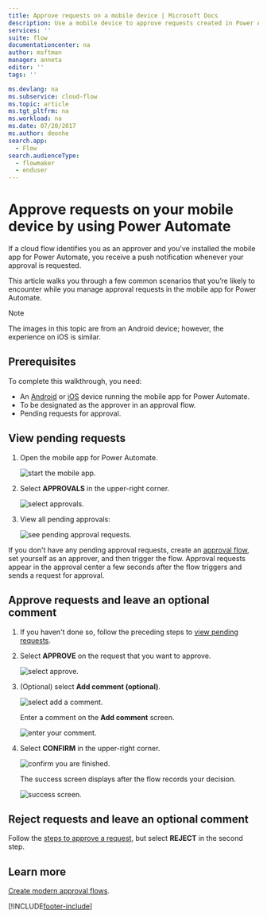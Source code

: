 ```yaml
---
title: Approve requests on a mobile device | Microsoft Docs
description: Use a mobile device to approve requests created in Power Automate.
services: ''
suite: flow
documentationcenter: na
author: msftman
manager: anneta
editor: ''
tags: ''

ms.devlang: na
ms.subservice: cloud-flow
ms.topic: article
ms.tgt_pltfrm: na
ms.workload: na
ms.date: 07/20/2017
ms.author: deonhe
search.app: 
  - Flow
search.audienceType: 
  - flowmaker
  - enduser
---
```

# Approve requests on your mobile device by using Power Automate

If a cloud flow identifies you as an approver and you've installed the mobile app for Power Automate, you receive a push notification whenever your approval is requested.

This article walks you through a few common scenarios that you’re likely to encounter while you manage approval requests in the mobile app for Power Automate.

> [!NOTE]
> The images in this topic are from an Android device; however, the experience on iOS is similar.
> 
> 

## Prerequisites
To complete this walkthrough, you need:

* An [Android](https://aka.ms/flowmobiledocsandroid) or [iOS](https://aka.ms/flowmobiledocsios) device running the mobile app for Power Automate.
* To be designated as the approver in an approval flow.
* Pending requests for approval.

## View pending requests
1. Open the mobile app for Power Automate.
   
    ![start the mobile app.](./media/mobile-approvals/open-app.png)
2. Select **APPROVALS** in the upper-right corner.
   
    ![select approvals.](./media/mobile-approvals/select-approvals.png)
3. View all pending approvals:
   
    ![see pending approval requests.](./media/mobile-approvals/show-pending-approval-requests.png)

If you don't have any pending approval requests, create an [approval flow](modern-approvals.md), set yourself as an approver, and then trigger the flow. Approval requests appear in the approval center a few seconds after the flow triggers and sends a request for approval.

## Approve requests and leave an optional comment
1. If you haven't done so, follow the preceding steps to [view pending requests](mobile-approvals.md#view-pending-requests).
2. Select **APPROVE** on the request that you want to approve.
   
    ![select approve.](./media/mobile-approvals/select-approve.png)
3. (Optional) select **Add comment (optional)**.
   
    ![select add a comment.](./media/mobile-approvals/select-add-comment.png)
   
    Enter a comment on the **Add comment** screen.
   
    ![enter your comment.](./media/mobile-approvals/enter-comment-for-approval.png)
4. Select **CONFIRM** in the upper-right corner.
   
    ![confirm you are finished.](./media/mobile-approvals/tap-confirm-button.png)
   
    The success screen displays after the flow records your decision.
   
    ![success screen.](./media/mobile-approvals/approved.png)

## Reject requests and leave an optional comment
Follow the [steps to approve a request](mobile-approvals.md#approve-requests-and-leave-an-optional-comment), but select **REJECT** in the second step.

## Learn more
[Create modern approval flows](modern-approvals.md).



[!INCLUDE[footer-include](includes/footer-banner.md)]